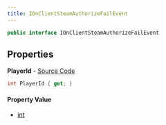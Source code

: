 ```yaml
---
title: IOnClientSteamAuthorizeFailEvent
---
```


```csharp
public interface IOnClientSteamAuthorizeFailEvent
```

## Properties

**PlayerId** - [Source Code](https://github.com/swiftly-solution/swiftlys2/blob/main/managed/src/SwiftlyS2.Shared/Modules/Events/EventParams/IOnClientSteamAuthorizeFailEvent.cs#L11)

```csharp
int PlayerId { get; }
```

#### Property Value

- [int](https://learn.microsoft.com/dotnet/api/system.int32)

